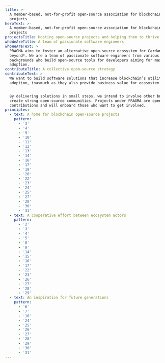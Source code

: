 ```yaml
---
title: >-
  A member-based, not-for-profit open-source association for blockchain software
  projects
heroText: >-
  A member-based, not-for-profit open-source association for blockchain software
  projects
projectsTitle: Hosting open-source projects and helping them to thrive
whoWeAreTitle: A team of passionate software engineers
whoWeAreText: >
  PRAGMA aims to foster an alternative open-source ecosystem for Cardano *and
  beyond*. We are a team of passionate software engineers from various
  backgrounds who build open-source tools for developers aiming for mass
  adoption.
contributeTitle: A collective open-source strategy
contributeText: >
  We want to build software solutions that increase blockchain’s utility and
  adoption, inasmuch as they also provide business value for ecosystem actors.


  By delivering solutions in small steps, we intend to involve other builders to
  create strong open-source communities. Projects under PRAGMA are open to
  contributions and will onboard those who want to get involved.
principles:
  - text: A home for blockchain open-source projects
    pattern:
      - '3'
      - '4'
      - '9'
      - '10'
      - '11'
      - '12'
      - '13'
      - '14'
      - '16'
      - '17'
      - '19'
      - '20'
      - '22'
      - '23'
      - '24'
      - '25'
      - '27'
      - '28'
      - '30'
      - '31'
  - text: A cooperative effort between ecosystem actors
    pattern:
      - '2'
      - '3'
      - '4'
      - '5'
      - '8'
      - '9'
      - '14'
      - '15'
      - '16'
      - '17'
      - '22'
      - '23'
      - '26'
      - '27'
      - '28'
      - '29'
  - text: An inspiration for future generations
    pattern:
      - '6'
      - '7'
      - '16'
      - '24'
      - '25'
      - '26'
      - '27'
      - '28'
      - '29'
      - '30'
      - '31'
---
```


